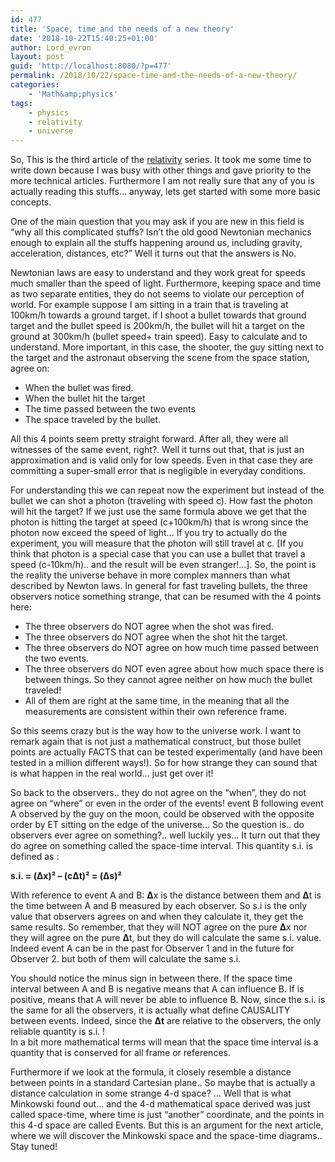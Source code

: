 ```yaml
---
id: 477
title: 'Space, time and the needs of a new theory'
date: '2018-10-22T15:40:25+01:00'
author: Lord_evron
layout: post
guid: 'http://localhost:8080/?p=477'
permalink: /2018/10/22/space-time-and-the-needs-of-a-new-theory/
categories:
    - 'Math&amp;physics'
tags:
    - physics
    - relativity
    - universe
---
```


So, This is the third article of the [relativity](http://localhost:8080/tag/relativity/) series. It took me some time to write down because I was busy with other things and gave priority to the more technical articles. Furthermore I am not really sure that any of you is actually reading this stuffs… anyway, lets get started with some more basic concepts.

One of the main question that you may ask if you are new in this field is “why all this complicated stuffs? Isn’t the old good Newtonian mechanics enough to explain all the stuffs happening around us, including gravity, acceleration, distances, etc?” Well it turns out that the answers is No.

Newtonian laws are easy to understand and they work great for speeds much smaller than the speed of light. Furthermore, keeping space and time as two separate entities, they do not seems to violate our perception of world. For example suppose I am sitting in a train that is traveling at 100km/h towards a ground target. if I shoot a bullet towards that ground target and the bullet speed is 200km/h, the bullet will hit a target on the ground at 300km/h (bullet speed+ train speed). Easy to calculate and to understand. More important, in this case, the shooter, the guy sitting next to the target and the astronaut observing the scene from the space station, agree on:

- When the bullet was fired.
- When the bullet hit the target
- The time passed between the two events
- The space traveled by the bullet.

All this 4 points seem pretty straight forward. After all, they were all witnesses of the same event, right?. Well it turns out that, that is just an approximation and is valid only for low speeds. Even in that case they are committing a super-small error that is negligible in everyday conditions.

For understanding this we can repeat now the experiment but instead of the bullet we can shot a photon (traveling with speed c). How fast the photon will hit the target? If we just use the same formula above we get that the photon is hitting the target at speed (c+100km/h) that is wrong since the photon now exceed the speed of light… If you try to actually do the experiment, you will measure that the photon will still travel at c. \[If you think that photon is a special case that you can use a bullet that travel a speed (c-10km/h).. and the result will be even stranger!…\]. So, the point is the reality the universe behave in more complex manners than what described by Newton laws. In general for fast traveling bullets, the three observers notice something strange, that can be resumed with the 4 points here:

- The three observers do NOT agree when the shot was fired.
- The three observers do NOT agree when the shot hit the target.
- The three observers do NOT agree on how much time passed between the two events.
- The three observers do NOT even agree about how much space there is between things. So they cannot agree neither on how much the bullet traveled!
- All of them are right at the same time, in the meaning that all the measurements are consistent within their own reference frame.

So this seems crazy but is the way how to the universe work. I want to remark again that is not just a mathematical construct, but those bullet points are actually FACTS that can be tested experimentally (and have been tested in a million different ways!). So for how strange they can sound that is what happen in the real world… just get over it!

So back to the observers.. they do not agree on the “when”, they do not agree on “where” or even in the order of the events! event B following event A observed by the guy on the moon, could be observed with the opposite order by ET sitting on the edge of the universe… So the question is.. do observers ever agree on something?.. well luckily yes… It turn out that they do agree on something called the space-time interval. This quantity s.i. is defined as :

 **s.i. = (Δx)² – (cΔt)² = (Δs)²**

With reference to event A and B: **Δ**x is the distance between them and **Δ**t is the time between A and B measured by each observer. So s.i is the only value that observers agrees on and when they calculate it, they get the same results. So remember, that they will NOT agree on the pure **Δ**x nor they will agree on the pure **Δ**t, but they do will calculate the same s.i. value. Indeed event A can be in the past for Observer 1 and in the future for Observer 2. but both of them will calculate the same s.i.

You should notice the minus sign in between there. If the space time interval between A and B is negative means that A can influence B. If is positive, means that A will never be able to influence B. Now, since the s.i. is the same for all the observers, it is actually what define CAUSALITY between events. Indeed, since the **Δt** are relative to the observers, the only reliable quantity is s.i. !  
In a bit more mathematical terms will mean that the space time interval is a quantity that is conserved for all frame or references.

Furthermore if we look at the formula, it closely resemble a distance between points in a standard Cartesian plane.. So maybe that is actually a distance calculation in some strange 4-d space? … Well that is what Minkowski found out… and the 4-d mathematical space derived was just called space-time, where time is just “another” coordinate, and the points in this 4-d space are called Events. But this is an argument for the next article, where we will discover the Minkowski space and the space-time diagrams.. Stay tuned!